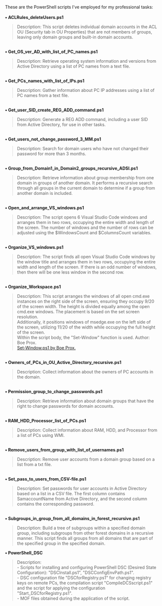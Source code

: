 These are the PowerShell scripts I've employed for my professional tasks:
<br><br>
<b>&#x2022;&nbsp;ACLRules_deleteUsers.ps1</b>
<blockquote>
Description: This script deletes individual domain accounts in the ACL OU (Security tab in OU Properties) that are not members of groups, leaving only domain groups and built-in domain accounts.
</blockquote>
<br>
<b>&#x2022;&nbsp;Get_OS_ver_AD_with_list_of_PC_names.ps1</b>
<blockquote>
Description: Retrieve operating system information and versions from Active Directory using a list of PC names from a text file.
</blockquote>
<br>
<b>&#x2022;&nbsp;Get_PCs_names_with_list_of_IPs.ps1</b>
<blockquote>
Description: Gather information about PC IP addresses using a list of PC names from a text file.
</blockquote>
<br>
<b>&#x2022;&nbsp;Get_user_SID_create_REG_ADD_command.ps1</b>
<blockquote>
Description: Generate a REG ADD command, including a user SID from Active Directory, for use in other tasks.
</blockquote>
<br>
<b>&#x2022;&nbsp;Get_users_not_change_password_3_MM.ps1</b>
<blockquote>
Description: Search for domain users who have not changed their password for more than 3 months.
</blockquote>
<br>
<b>&#x2022;&nbsp;Group_from_Domain1_in_Domain2_groups_recursive_ADSI.ps1</b>
<blockquote>
Description: Retrieve information about group membership from one domain in groups of another domain. It performs a recursive search through all groups in the current domain to determine if a group from another domain is included.
</blockquote>
<br>
<b>&#x2022;&nbsp;Open_and_arrange_VS_windows.ps1</b>
<blockquote>
Description: The script opens 6 Visual Studio Code windows and arranges them in two rows, occupying the entire width and length of the screen. The number of windows and the number of rows can be adjusted using the $WindowsCount and $ColumnsCount variables.<br>
</blockquote>
<br>
<b>&#x2022;&nbsp;Organize_VS_windows.ps1</b>
<blockquote>
Description: The script finds all open Visual Studio Code windows by the window title and arranges them in two rows, occupying the entire width and length of the screen. If there is an odd number of windows, then there will be one less window in the second row.<br>
</blockquote>
<br>
<b>&#x2022;&nbsp;Organize_Workspace.ps1</b>
<blockquote>
Description: This script arranges the windows of all open cmd.exe instances on the right side of the screen, ensuring they occupy 9/20 of the screen width. The height is divided equally among the open cmd.exe windows. The placement is based on the set screen resolution.
<br>
Additionally, it positions windows of msedge.exe on the left side of the screen, utilizing 11/20 of the width while occupying the full height of the screen.
<br>
Within the script body, the "Set-Window" function is used. Author: Boe Prox.
<br>
<a href=https://github.com/proxb/PowerShell_Scripts/blob/master/Set-Window.ps1>Set-Window.ps1 by Boe Prox.</a>
</blockquote>
<br>
<b>&#x2022;&nbsp;Owners_of_PCs_in_OU_Active_Directory_recursive.ps1</b>
<blockquote>
Description: Collect information about the owners of PC accounts in the domain.
</blockquote>
<br>
<b>&#x2022;&nbsp;Permission_group_to_change_passwords.ps1</b>
<blockquote>
Description: Retrieve information about domain groups that have the right to change passwords for domain accounts.
</blockquote>
<br>
<b>&#x2022;&nbsp;RAM_HDD_Processor_list_of_PCs.ps1</b>
<blockquote>
Description: Collect information about RAM, HDD, and Processor from a list of PCs using WMI.
</blockquote>
<br>
<b>&#x2022;&nbsp;Remove_users_from_group_with_list_of_usernames.ps1</b>
<blockquote>
Description: Remove user accounts from a domain group based on a list from a txt file.
</blockquote>
<br>
<b>&#x2022;&nbsp;Set_pass_to_users_from_CSV-file.ps1</b>
<blockquote>
Description: Set passwords for user accounts in Active Directory based on a list in a CSV file. The first column contains SamaccountName from Active Directory, and the second column contains the corresponding password.
</blockquote>
<br>
<b>&#x2022;&nbsp;Subgroups_in_group_from_all_domains_in_forest_recursive.ps1</b>
<blockquote>
Description: Build a tree of subgroups within a specified domain group, including subgroups from other forest domains in a recursive manner. This script finds all groups from all domains that are part of the specified group in the specified domain.
</blockquote>
<b>&#x2022;&nbsp;PowerShell_DSC</b>
<br>
<blockquote>
Description: 
<br>
- Scripts for installing and configuring PowerShell DSC (Desired State Configuration): "DSCInstall.ps1", "DSCConfigEnvPath.ps1".
<br>
- DSC configuration file "DSCforRegistry.ps1" for changing registry keys on remote PCs, the compilation script "CompileDCSscript.ps1" and the script for applying the configuration "Start_DSCforRegistry.ps1".
<br>
- MOF files obtained during the application of the script.
</blockquote>
